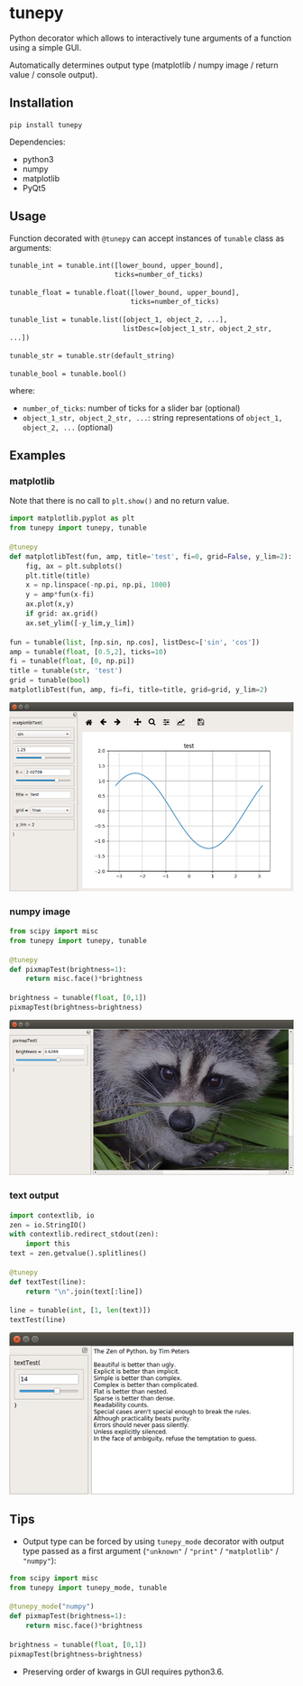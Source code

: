 # tunepy
Python decorator which allows to interactively tune arguments of a function using a simple GUI.

Automatically determines output type (matplotlib / numpy image / return value / console output).

## Installation

```
pip install tunepy
```

Dependencies:
- python3
- numpy
- matplotlib
- PyQt5

## Usage

Function decorated with ```@tunepy``` can accept instances of ```tunable``` class as arguments:

```
tunable_int = tunable.int([lower_bound, upper_bound],
                          ticks=number_of_ticks)

tunable_float = tunable.float([lower_bound, upper_bound],
                              ticks=number_of_ticks)

tunable_list = tunable.list([object_1, object_2, ...],
                            listDesc=[object_1_str, object_2_str, ...])

tunable_str = tunable.str(default_string)

tunable_bool = tunable.bool()
```

where:

- ```number_of_ticks```: number of ticks for a slider bar (optional)
- ```object_1_str, object_2_str, ...```: string representations of ```object_1, object_2, ...``` (optional)

## Examples
### matplotlib

Note that there is no call to ```plt.show()``` and no return value.

```python
import matplotlib.pyplot as plt
from tunepy import tunepy, tunable

@tunepy
def matplotlibTest(fun, amp, title='test', fi=0, grid=False, y_lim=2):
    fig, ax = plt.subplots()
    plt.title(title)
    x = np.linspace(-np.pi, np.pi, 1000)
    y = amp*fun(x-fi)
    ax.plot(x,y)
    if grid: ax.grid()
    ax.set_ylim([-y_lim,y_lim])

fun = tunable(list, [np.sin, np.cos], listDesc=['sin', 'cos'])
amp = tunable(float, [0.5,2], ticks=10)
fi = tunable(float, [0, np.pi])
title = tunable(str, 'test')
grid = tunable(bool)
matplotlibTest(fun, amp, fi=fi, title=title, grid=grid, y_lim=2)
```

![example](screenshot.png)

### numpy image

```python
from scipy import misc
from tunepy import tunepy, tunable

@tunepy
def pixmapTest(brightness=1):
    return misc.face()*brightness

brightness = tunable(float, [0,1])
pixmapTest(brightness=brightness)
```

![example2](screenshot2.png)

### text output

```python
import contextlib, io
zen = io.StringIO()
with contextlib.redirect_stdout(zen):
    import this
text = zen.getvalue().splitlines()

@tunepy
def textTest(line):
    return "\n".join(text[:line])

line = tunable(int, [1, len(text)])
textTest(line)
```

![example3](screenshot3.png)

## Tips

- Output type can be forced by using ```tunepy_mode``` decorator with output type passed as a first argument (```"unknown"``` / ```"print"``` / ```"matplotlib"``` / ```"numpy"```):

```python
from scipy import misc
from tunepy import tunepy_mode, tunable

@tunepy_mode("numpy")
def pixmapTest(brightness=1):
    return misc.face()*brightness

brightness = tunable(float, [0,1])
pixmapTest(brightness=brightness)
```

- Preserving order of kwargs in GUI requires python3.6.
